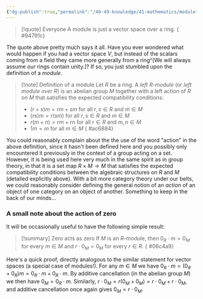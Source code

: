 ```yaml
---
{"dg-publish":true,"permalink":"/40-49-knowledge/41-mathematics/module-theory/basic-definitions-and-examples/modules/","tags":["module_theory","quotes"],"updated":"2024-09-24T05:56:32-07:00"}
---
```


> [!quote] Everyone
> A module is just a vector space over a ring.
{ #94791c}


The quote above pretty much says it all. Have you ever wondered what would happen if you had a vector space $V$, but instead of the scalars coming from a field they came more generally from a ring^[We will always assume our rings contain unity.]? If so, you just stumbled upon the definition of a *module*.

> [!note] Definition of a module
> Let $R$ be a ring. A *left $R$-module* (or *left module over $R$*) is an abelian group $M$ together with a left action of $R$ on $M$ that satisfies the expected compatibility conditions:
> - $(r+s)m=rm+sm$ for all $r,s\in R$ and $m\in M$
> - $(rs)m=r(sm)$ for all $r,s\in R$ and $m\in M$
> - $r(m+n)=rm+rn$ for all $r\in R$ and $m,n\in M$
> - $1 m = m$ for all $m\in M$
{ #ac6884}


You could reasonably complain about the the use of the word "action" in the above definition, since it hasn't been defined here and you possibly only encountered it previously in the context of a group acting on a set. However, it is being used here very much in the same spirit as in group theory, in that it is a set map $R\times M\to M$ that satisfies the expected compatibility conditions between the algebraic structures on $R$ and $M$ (detailed explicitly above). With a bit more category theory under our belts, we could reasonably consider defining the general notion of an *action* of an object of one category on an object of another. Something to keep in the back of our minds...

### A small note about the action of zero

It will be occasionally useful to have the following simple result:
>[!summary] Zero acts as zero
>If $M$ is an $R$-module, then $0_R\cdot m = 0_M$ for every $m\in M$ and $r\cdot 0_M = 0_M$ for every $r\in R$.
{ #06c4a9}

Here's a quick proof, directly analogous to the similar statement for vector spaces (a special case of modules!). For any $m\in M$ we have $0_R \cdot m = (0_R+0_R)m = 0_R\cdot m+0_R\cdot m$. By additive cancellation (in the abelian group $M$) we then have $0_M = 0_R\cdot m$. Similarly, $r\cdot 0_M = r(0_M+0_M) = r\cdot 0_M + r\cdot 0_M$, and additive cancellation once again gives $0_M = r\cdot 0_M$.